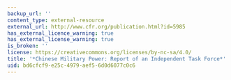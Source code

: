 ```yaml
---
backup_url: ''
content_type: external-resource
external_url: http://www.cfr.org/publication.html?id=5985
has_external_licence_warning: true
has_external_license_warning: true
is_broken: ''
license: https://creativecommons.org/licenses/by-nc-sa/4.0/
title: '*Chinese Military Power: Report of an Independent Task Force*'
uid: bd6cfcf9-e25c-4979-aef5-6d0d6077c0c6
---
```

